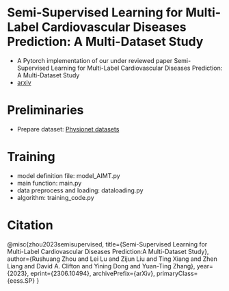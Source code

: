 Semi-Supervised Learning for Multi-Label Cardiovascular Diseases Prediction: A Multi-Dataset Study
=
* A Pytorch implementation of our under reviewed paper 
Semi-Supervised Learning for Multi-Label Cardiovascular Diseases Prediction: A Multi-Dataset Study
* [arxiv](https://arxiv.org/abs/2306.10494)

# Preliminaries
* Prepare dataset: [Physionet datasets]([https://bcmi.sjtu.edu.cn/~seed/index.html](https://physionet.org/content/challenge-2021/1.0.3/))

# Training 
* model definition file: model_AIMT.py 
* main function: main.py
* data preprocess and loading: dataloading.py
* algorithm: training_code.py
# Citation
@misc{zhou2023semisupervised,
      title={Semi-Supervised Learning for Multi-Label Cardiovascular Diseases Prediction:A Multi-Dataset Study}, 
      author={Rushuang Zhou and Lei Lu and Zijun Liu and Ting Xiang and Zhen Liang and David A. Clifton and Yining Dong and Yuan-Ting Zhang},
      year={2023},
      eprint={2306.10494},
      archivePrefix={arXiv},
      primaryClass={eess.SP}
}
